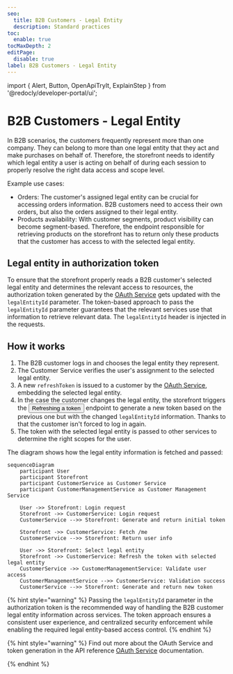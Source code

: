```yaml
---
seo:
  title: B2B Customers - Legal Entity
  description: Standard practices 
toc:
  enable: true
tocMaxDepth: 2
editPage:
  disable: true
label: B2B Customers - Legal Entity
---
```


import {
  Alert,
  Button,
  OpenApiTryIt,
  ExplainStep
 } from '@redocly/developer-portal/ui';


# B2B Customers - Legal Entity 

In B2B scenarios, the customers frequently represent more than one company. They can belong to more than one legal entity that they act and make purchases on behalf of.
Therefore, the storefront needs to identify which legal entity a user is acting on behalf of during each session to properly resolve the right data access and scope level.

Example use cases:

* Orders: The customer's assigned legal entity can be crucial for accessing orders information. B2B customers need to access their own orders, but also the orders assigned to their legal entity. 
* Products availability: With customer segments, product visibility can become segment-based. Therefore, the endpoint responsible for retrieving products on the storefront has to return only these products that the customer has access to with the selected legal entity. 

## Legal entity in authorization token

To ensure that the storefront properly reads a B2B customer's selected legal entity and determines the relevant access to resources, the authorization token generated by the [OAuth Service](https://developer.emporix.io/docs/openapi/oauth/#operation/GET-oauth-refresh-token) gets updated with the `legalEntityId` parameter.
The token-based approach to pass the `legalEntityId` parameter guarantees that the relevant services use that information to retrieve relevant data. The `legalEntityId` header is injected in the requests. 

## How it works


1. The B2B customer logs in and chooses the legal entity they represent.
2. The Customer Service verifies the user's assignment to the selected legal entity.
3. A new `refreshToken` is issued to a customer by the [OAuth Service](https://developer.emporix.io/docs/openapi/oauth/), embedding the selected legal entity.
4. In the case the customer changes the legal entity, the storefront triggers the <nobr><Button to="/openapi/oauth/#operation/GET-oauth-refresh-token" size="small">Refreshing a token</Button></nobr> endpoint to generate a new token based on the previous one but with the changed `legalEntityId` information. 
    Thanks to that the customer isn't forced to log in again.
5. The token with the selected legal entity is passed to other services to determine the right scopes for the user.

The diagram shows how the legal entity information is fetched and passed:


```mermaid
sequenceDiagram
    participant User
    participant Storefront
    participant CustomerService as Customer Service
    participant CustomerManagementService as Customer Management Service

    User ->> Storefront: Login request
    Storefront ->> CustomerService: Login request
    CustomerService -->> Storefront: Generate and return initial token

    Storefront ->> CustomerService: Fetch /me
    CustomerService -->> Storefront: Return user info

    User ->> Storefront: Select legal entity
    Storefront ->> CustomerService: Refresh the token with selected legal entity
    CustomerService ->> CustomerManagementService: Validate user access
    CustomerManagementService -->> CustomerService: Validation success
    CustomerService -->> Storefront: Generate and return new token
```

{% hint style="warning" %}
Passing the `legalEntityId` parameter in the authorization token is the recommended way of handling the B2B customer legal entity information across services.
The token approach ensures a consistent user experience, and centralized security enforcement while enabling the required legal entity-based access control.
{% endhint %}

{% hint style="warning" %}
Find out more about the OAuth Service and token generation in the API reference [OAuth Service](https://developer.emporix.io/docs/openapi/oauth/) documentation.

{% endhint %}